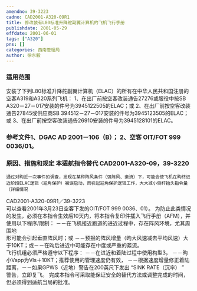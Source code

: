 ```yaml
---
amendno: 39-3223  
cadno: CAD2001-A320-09R1  
title: 修改装有L80标准升降舵副翼计算机的飞机飞行手册  
publishdate: 2001-05-29  
effdate: 2001-06-01  
tags: ["A320"]  
pns: []  
categories: 西南管理局  
author: 徐东毅  
---
```

  
### 适用范围  
安装了下列L80标准升降舵副翼计算机（ELAC）的所有在中华人民共和国注册的空客A319和A320系列飞机：     1、在出厂前按空客改装通告27276或服役中按SB A320－27－017安装的件号为3945122505的ELAC；或     2、在出厂前按空客改装通告27845或供应商SB 394512－27－017安装的件号为3945123505的ELAC；或     3、在出厂前按空客改装通告26910安装的件号为3945128101的ELAC。  
  
<!--more-->  
### 参考文件1、DGAC AD 2001－106（B）； 2、空客 OIT/FOT 999 0036/01。  
  
### 原因、措施和规定 本适航指令替代 CAD2001-A320-09，39-3220  
    通过对昀近一次事件的调查，发现在某种阵风条件（强阵风、紊流）下，可能会使飞机在昀终进近阶段ELAC逻辑（迎角保护）被误启动，而引起迎角保护逻辑工作，大大减小侧杆抬头指令量（详细情况  
  CAD2001-A320-09R1／39-3223  
可以查看2001年3月23日空客下发的OIT/FOT 999 0036、01）。 为防止此类情况的发生，必须在本指令生效后10天内，将本指令复印件插入飞行手册（AFM），并使用以下程序/限制： －－在飞机接近跑道的进近过程中，存在阵风环境，尤其周围地  
形可能会引起垂直阵风时；或 －－预报的阵风增量（昀大风速减去平均风速）大于10KT；或－－在昀后进近中可能存在中度或严重的紊流。  
飞行机组必须严格遵守以下程序： －－在进近和着陆过程中使用构型3， －－昀小Vapp为Vls＋10KT；推荐使用的管理速度仍有效， －－根据速度增量修正着陆距离，－－如果GPWS（近地）警告在200英尺下发出 “SINK RATE（沉率） ”  
警告，立即复飞。 完成本指令可采取能保证安全的替代方法或调整完成的时间，但必须得到适航当局的批准。  
